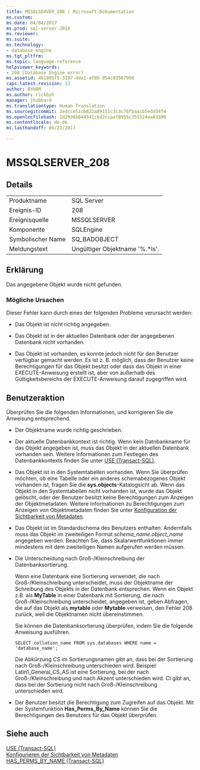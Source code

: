 ```yaml
---
title: MSSQLSERVER_208 | Microsoft-Dokumentation
ms.custom: 
ms.date: 04/04/2017
ms.prod: sql-server-2016
ms.reviewer: 
ms.suite: 
ms.technology:
- database-engine
ms.tgt_pltfrm: 
ms.topic: language-reference
helpviewer_keywords:
- 208 (Database Engine error)
ms.assetid: 4b1895f5-3197-4da1-af86-954c93507956
caps.latest.revision: 13
author: BYHAM
ms.author: rickbyh
manager: jhubbard
ms.translationtype: Human Translation
ms.sourcegitcommit: 2edcce51c6822a89151c3c3c76fbaacb5edd54f4
ms.openlocfilehash: 1d2936b044341cbd2ccaaf8955c351524ea83396
ms.contentlocale: de-de
ms.lasthandoff: 06/22/2017

---
```

# <a name="mssqlserver208"></a>MSSQLSERVER_208
  
## <a name="details"></a>Details  
  
|||  
|-|-|  
|Produktname|SQL Server|  
|Ereignis-ID|208|  
|Ereignisquelle|MSSQLSERVER|  
|Komponente|SQLEngine|  
|Symbolischer Name|SQ_BADOBJECT|  
|Meldungstext|Ungültiger Objektname '%.*ls'.|  
  
## <a name="explanation"></a>Erklärung  
Das angegebene Objekt wurde nicht gefunden.  
  
### <a name="possible-causes"></a>Mögliche Ursachen  
Dieser Fehler kann durch eines der folgenden Probleme verursacht werden:  
  
-   Das Objekt ist nicht richtig angegeben.  
  
-   Das Objekt ist in der aktuellen Datenbank oder der angegebenen Datenbank nicht vorhanden.  
  
-   Das Objekt ist vorhanden, es konnte jedoch nicht für den Benutzer verfügbar gemacht werden. Es ist z. B. möglich, dass der Benutzer keine Berechtigungen für das Objekt besitzt oder dass das Objekt in einer EXECUTE-Anweisung erstellt ist, aber von außerhalb des Gültigkeitsbereichs der EXECUTE-Anweisung darauf zugegriffen wird.  
  
## <a name="user-action"></a>Benutzeraktion  
Überprüfen Sie die folgenden Informationen, und korrigieren Sie die Anweisung entsprechend.  
  
-   Der Objektname wurde richtig geschrieben.  
  
-   Der aktuelle Datenbankkontext ist richtig. Wenn kein Datnbankname für das Objekt angegeben ist, muss das Objekt in der aktuellen Datenbank vorhanden sein. Weitere Informationen zum Festlegen des Datenbankkontexts finden Sie unter [USE &#40;Transact-SQL&#41;](~/t-sql/language-elements/use-transact-sql.md).  
  
-   Das Objekt ist in den Systemtabellen vorhanden. Wenn Sie überprüfen möchten, ob eine Tabelle oder ein anderes schemabezogenes Objekt vorhanden ist, fragen Sie die **sys.objects**-Katalogsicht ab. Wenn das Objekt in den Systemtabellen nicht vorhanden ist, wurde das Objekt gelöscht, oder der Benutzer besitzt keine Berechtigungen zum Anzeigen der Objektmetadaten. Weitere Informationen zu Berechtigungen zum Anzeigen von Objektmetadaten finden Sie unter [Konfiguration der Sichtbarkeit von Metadaten](~/relational-databases/security/metadata-visibility-configuration.md).  
  
-   Das Objekt ist im Standardschema des Benutzers enthalten. Andernfalls muss das Objekt im zweiteiligen Format *schema_name.object_name* angegeben werden. Beachten Sie, dass Skalarwertfunktionen immer mindestens mit dem zweiteiligen Namen aufgerufen werden müssen.  
  
-   Die Unterscheidung nach Groß-/Kleinschreibung der Datenbanksortierung.  
  
    Wenn eine Datenbank eine Sortierung verwendet, die nach Groß-/Kleinschreibung unterscheidet, muss der Objektname der Schreibung des Objekts in der Datenbank entsprechen. Wenn ein Objekt z.B. als **MyTable** in einer Datenbank mit Sortierung, die nach Groß-/Kleinschreibung unterscheidet, angegeben ist, geben Abfragen, die auf das Objekt als **mytable** oder **Mytable** verweisen, den Fehler 208 zurück, weil die Objektnamen nicht übereinstimmen.  
  
    Sie können die Datenbanksortierung überprüfen, indem Sie die folgende Anweisung ausführen.  
  
    ```  
    SELECT collation_name FROM sys.databases WHERE name = 'database_name';  
    ```  
  
    Die Abkürzung CS im Sortierungsnamen gibt an, dass bei der Sortierung nach Groß-/Kleinschreibung unterschieden wird. Beispiel: Latin1_General_CS_AS ist eine Sortierung, bei der nach Groß-/Kleinschreibung und nach Akzent unterschieden wird. CI gibt an, dass bei der Sortierung nicht nach Groß-/Kleinschreibung unterschieden wird.  
  
-   Der Benutzer besitzt die Berechtigung zum Zugreifen auf das Objekt. Mit der Systemfunktion **Has_Perms_By_Name** können Sie die Berechtigungen des Benutzers für das Objekt überprüfen.  
  
## <a name="see-also"></a>Siehe auch  
[USE &#40;Transact-SQL&#41;](~/t-sql/language-elements/use-transact-sql.md)  
[Konfigurieren der Sichtbarkeit von Metadaten](~/relational-databases/security/metadata-visibility-configuration.md)  
[HAS_PERMS_BY_NAME &#40;Transact-SQL&#41;](~/t-sql/functions/has-perms-by-name-transact-sql.md)  
  


